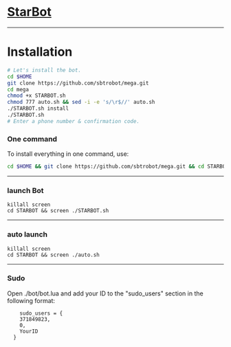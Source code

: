 # [StarBot](https://telegram.me/SBT_RoBot)


* * *


# Installation

```sh
# Let's install the bot.
cd $HOME
git clone https://github.com/sbtrobot/mega.git
cd mega
chmod +x STARBOT.sh
chmod 777 auto.sh && sed -i -e 's/\r$//' auto.sh
./STARBOT.sh install
./STARBOT.sh 
# Enter a phone number & confirmation code.
```
### One command
To install everything in one command, use:
```sh
cd $HOME && git clone https://github.com/sbtrobot/mega.git && cd STARBOT && chmod +x STARBOT.sh && chmod 777 auto.sh && sed -i -e 's/\r$//' auto.sh && ./STARBOT.sh install && ./STARBOT.sh
```

* * *

### launch Bot

```
killall screen
cd STARBOT && screen ./STARBOT.sh
```

* * *


### auto launch 
```
killall screen
cd STARBOT && screen ./auto.sh
```

* * *


### Sudo

Open ./bot/bot.lua and add your ID to the "sudo_users" section in the following format:
```
    sudo_users = {
    371849823,
    0,
    YourID
  }
